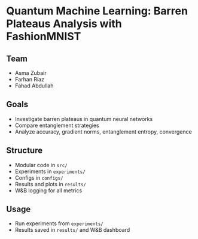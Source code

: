 # Quantum Machine Learning: Barren Plateaus Analysis with FashionMNIST

## Team
- Asma Zubair
- Farhan Riaz
- Fahad Abdullah

## Goals
- Investigate barren plateaus in quantum neural networks
- Compare entanglement strategies
- Analyze accuracy, gradient norms, entanglement entropy, convergence

## Structure
- Modular code in `src/`
- Experiments in `experiments/`
- Configs in `configs/`
- Results and plots in `results/`
- W&B logging for all metrics

## Usage
- Run experiments from `experiments/`
- Results saved in `results/` and W&B dashboard
